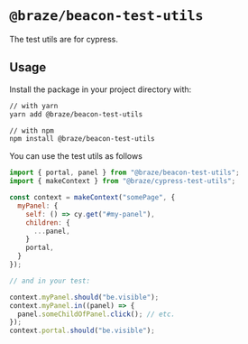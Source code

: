 # `@braze/beacon-test-utils`

The test utils are for cypress.

## Usage

Install the package in your project directory with:

```bash
// with yarn
yarn add @braze/beacon-test-utils

// with npm
npm install @braze/beacon-test-utils
```

You can use the test utils as follows

```javascript
import { portal, panel } from "@braze/beacon-test-utils";
import { makeContext } from "@braze/cypress-test-utils";

const context = makeContext("somePage", {
  myPanel: {
    self: () => cy.get("#my-panel"),
    children: {
      ...panel,
    }
    portal,
  }
});

// and in your test:

context.myPanel.should("be.visible");
context.myPanel.in((panel) => {
  panel.someChildOfPanel.click(); // etc.
});
context.portal.should("be.visible");
```
